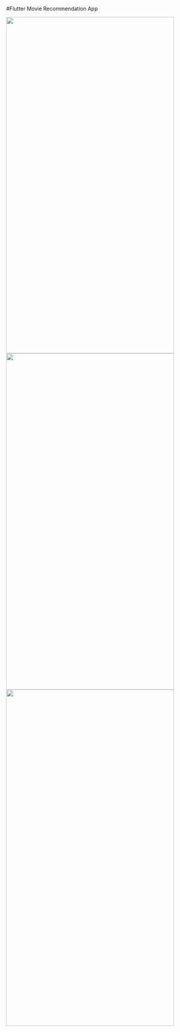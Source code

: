 #Flutter Movie Recommendation App  
  
  
  <image src="https://user-images.githubusercontent.com/75485524/101616849-df5ca300-3a35-11eb-9cd2-64986c87921c.png" height="900" width="450">
  
 <image src="https://user-images.githubusercontent.com/75485524/101616829-dbc91c00-3a35-11eb-89b2-0df9973c7991.png" height="900" width="450">
  
 <image src="https://user-images.githubusercontent.com/75485524/101616839-dd92df80-3a35-11eb-8ac3-0e214db361e3.png" height="900" width="450">
  

